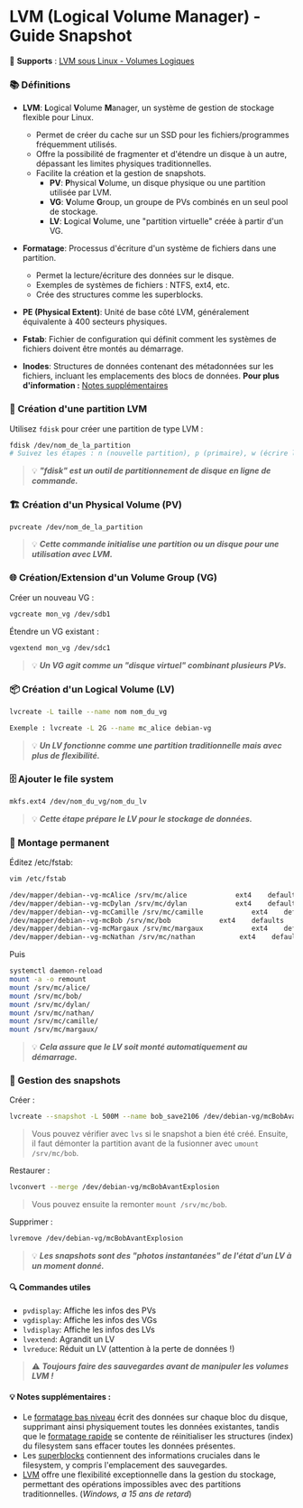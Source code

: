 # LVM (Logical Volume Manager) - Guide Snapshot

🔗 **Supports** : [LVM sous Linux - Volumes Logiques](https://www.linuxtricks.fr/wiki/lvm-sous-linux-volumes-logiques)

### 📚 Définitions
- **LVM**: **L**ogical **V**olume **M**anager, un système de gestion de stockage flexible pour Linux.
  - Permet de créer du cache sur un SSD pour les fichiers/programmes fréquemment utilisés.
  - Offre la possibilité de fragmenter et d'étendre un disque à un autre, dépassant les limites physiques traditionnelles.
  - Facilite la création et la gestion de snapshots. 
    - **PV**: **P**hysical **V**olume, un disque physique ou une partition utilisée par LVM.
    - **VG**: **V**olume **G**roup, un groupe de PVs combinés en un seul pool de stockage.
    - **LV**: **L**ogical **V**olume, une "partition virtuelle" créée à partir d'un VG.

- **Formatage**: Processus d'écriture d'un système de fichiers dans une partition.  
  - Permet la lecture/écriture des données sur le disque.
  - Exemples de systèmes de fichiers : NTFS, ext4, etc.
  - Crée des structures comme les superblocks.
- **PE (Physical Extent)**: Unité de base côté LVM, généralement équivalente à 400 secteurs physiques.
- **Fstab**: Fichier de configuration qui définit comment les systèmes de fichiers doivent être montés au démarrage.
- **Inodes**: Structures de données contenant des métadonnées sur les fichiers, incluant les emplacements des blocs de données. 
**Pour plus d'information :** [Notes supplémentaires](#-notes-supplémentaires-)

### 🔧 Création d'une partition LVM

Utilisez `fdisk` pour créer une partition de type LVM :

```bash
fdisk /dev/nom_de_la_partition
# Suivez les étapes : n (nouvelle partition), p (primaire), w (écrire les changements)
```

> 💡 ***"fdisk" est un outil de partitionnement de disque en ligne de commande.***

### 🏗️ Création d'un Physical Volume (PV)
```bash 
pvcreate /dev/nom_de_la_partition
```
> 💡 ***Cette commande initialise une partition ou un disque pour une utilisation avec LVM.***

### 🌐 Création/Extension d'un Volume Group (VG)
Créer un nouveau VG :
```bash
vgcreate mon_vg /dev/sdb1
```
Étendre un VG existant :
```bash
vgextend mon_vg /dev/sdc1
```

> 💡 ***Un VG agit comme un "disque virtuel" combinant plusieurs PVs.***

### 📦 Création d'un Logical Volume (LV)
```bash
lvcreate -L taille --name nom nom_du_vg

Exemple : lvcreate -L 2G --name mc_alice debian-vg
```
> 💡 ***Un LV fonctionne comme une partition traditionnelle mais avec plus de flexibilité.***

### 🗄️ Ajouter le file system
```bash
mkfs.ext4 /dev/nom_du_vg/nom_du_lv
```
> 💡 ***Cette étape prépare le LV pour le stockage de données.***

### 🔗 Montage permanent
Éditez /etc/fstab:
```bash
vim /etc/fstab

/dev/mapper/debian--vg-mcAlice /srv/mc/alice            ext4    defaults              0       0
/dev/mapper/debian--vg-mcDylan /srv/mc/dylan            ext4    defaults              0       0
/dev/mapper/debian--vg-mcCamille /srv/mc/camille            ext4    defaults              0       0
/dev/mapper/debian--vg-mcBob /srv/mc/bob            ext4    defaults              0       0
/dev/mapper/debian--vg-mcMargaux /srv/mc/margaux            ext4    defaults              0       0
/dev/mapper/debian--vg-mcNathan /srv/mc/nathan           ext4    defaults              0       0  
```
Puis
```bash
systemctl daemon-reload
mount -a -o remount
mount /srv/mc/alice/
mount /srv/mc/bob/
mount /srv/mc/dylan/
mount /srv/mc/nathan/
mount /srv/mc/camille/
mount /srv/mc/margaux/
```
> 💡 ***Cela assure que le LV soit monté automatiquement au démarrage.***

### 📸 Gestion des snapshots
Créer :
```bash
lvcreate --snapshot -L 500M --name bob_save2106 /dev/debian-vg/mcBobAvantExplosion
```
> Vous pouvez vérifier avec `lvs` si le snapshot a bien été créé. Ensuite, il faut démonter la partition avant de la fusionner avec `umount /srv/mc/bob`.

Restaurer :
```bash
lvconvert --merge /dev/debian-vg/mcBobAvantExplosion
```
> Vous pouvez ensuite la remonter `mount /srv/mc/bob`.

Supprimer :
```bash
lvremove /dev/debian-vg/mcBobAvantExplosion
```

> 💡 ***Les snapshots sont des "photos instantanées" de l'état d'un LV à un moment donné.***

#### 🔍 Commandes utiles
- `pvdisplay`: Affiche les infos des PVs
- `vgdisplay`: Affiche les infos des VGs
- `lvdisplay`: Affiche les infos des LVs
- `lvextend`: Agrandit un LV
- `lvreduce`: Réduit un LV (attention à la perte de données !)

> ⚠️ ***Toujours faire des sauvegardes avant de manipuler les volumes LVM !***

#### 💡 Notes supplémentaires :
- Le <u>formatage bas niveau</u> écrit des données sur chaque bloc du disque, supprimant ainsi physiquement toutes les données existantes, tandis que le <u>formatage rapide</u> se contente de réinitialiser les structures (index) du filesystem sans effacer toutes les données présentes.
- Les <u>superblocks</u> contiennent des informations cruciales dans le filesystem, y compris l'emplacement des sauvegardes.
- <u>LVM</u> offre une flexibilité exceptionnelle dans la gestion du stockage, permettant des opérations impossibles avec des partitions traditionnelles. (*Windows, a 15 ans de retard*)